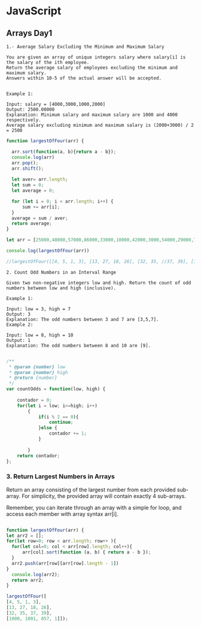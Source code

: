 # JavaScript

## Arrays  Day1

```
1.- Average Salary Excluding the Minimum and Maximum Salary

You are given an array of unique integers salary where salary[i] is the salary of the ith employee.
Return the average salary of employees excluding the minimum and maximum salary. 
Answers within 10-5 of the actual answer will be accepted.

```

 ```

Example 1:

Input: salary = [4000,3000,1000,2000]
Output: 2500.00000
Explanation: Minimum salary and maximum salary are 1000 and 4000 respectively.
Average salary excluding minimum and maximum salary is (2000+3000) / 2 = 2500

```

```javascript
function largestOfFour(arr) {

  arr.sort(function(a, b){return a - b});
  console.log(arr)
  arr.pop();
  arr.shift();
  
  let aver= arr.length;
  let sum = 0;
  let average = 0;

  for (let i = 0; i < arr.length; i++) {
      sum += arr[i];
  }
  average = sum / aver;
  return average;
}

let arr = [25000,48000,57000,86000,33000,10000,42000,3000,54000,29000,79000,40000]

console.log(largestOfFour(arr))

//largestOfFour([[4, 5, 1, 3], [13, 27, 18, 26], [32, 35, //37, 39], [1000, 1001, 857, 1]]);

```
```
2. Count Odd Numbers in an Interval Range

Given two non-negative integers low and high. Return the count of odd numbers between low and high (inclusive).
```
```
Example 1:

Input: low = 3, high = 7
Output: 3
Explanation: The odd numbers between 3 and 7 are [3,5,7].
Example 2:

Input: low = 8, high = 10
Output: 1
Explanation: The odd numbers between 8 and 10 are [9].

```
```javascript

/**
 * @param {number} low
 * @param {number} high
 * @return {number}
 */
var countOdds = function(low, high) {
    
    contador = 0;
    for(let i = low; i<=high; i++)
        {
            if(i % 2 == 0){
                continue;
            }else {
                contador += 1; 
            }
            
        }
    return contador;
};
```
### 3. Return Largest Numbers in Arrays

Return an array consisting of the largest number from each provided sub-array. For simplicity, the provided array will contain exactly 4 sub-arrays.

Remember, you can iterate through an array with a simple for loop, and access each member with array syntax arr[i].

```javascript

function largestOfFour(arr) {
let arr2 = [];
for(let row=0; row < arr.length; row++ ){
  for(let col=0; col < arr[row].length; col++){
      arr[col].sort(function (a, b) { return a - b });
  }
  arr2.push(arr[row][arr[row].length - 1])
}
  console.log(arr2);
  return arr2;
}

largestOfFour([
[4, 5, 1, 3], 
[13, 27, 18, 26], 
[32, 35, 37, 39], 
[1000, 1001, 857, 1]]);



```
